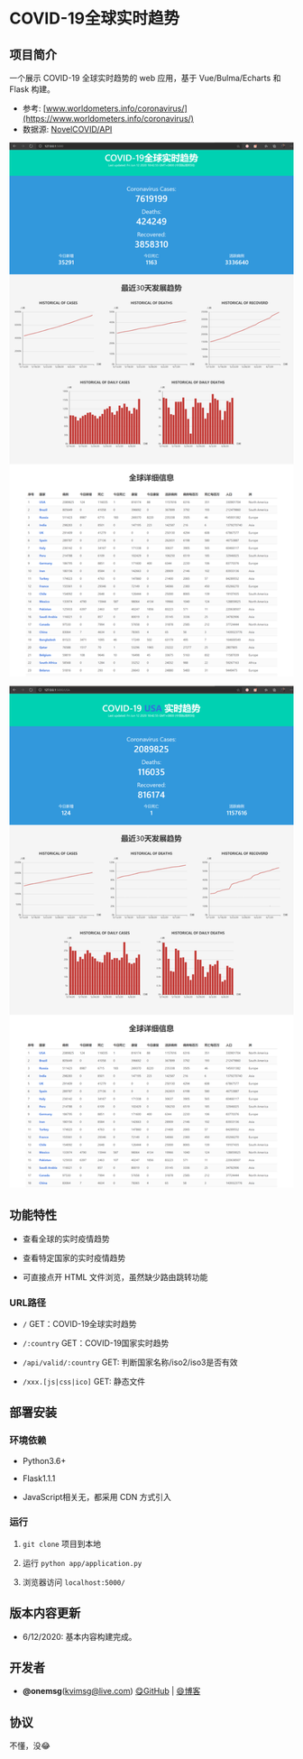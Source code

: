 # COVID-19全球实时趋势

## 项目简介

一个展示 COVID-19 全球实时趋势的 web 应用，基于 Vue/Bulma/Echarts 和 Flask 构建。

- 参考: [www.worldometers.info/coronavirus/](https://www.worldometers.info/coronavirus/)
- 数据源: [NovelCOVID/API](https://github.com/novelcovid/api)

![index](screenshot/index.png)

![usa](screenshot/usa.png)

## 功能特性

- 查看全球的实时疫情趋势

- 查看特定国家的实时疫情趋势

- 可直接点开 HTML 文件浏览，虽然缺少路由跳转功能

### URL路径

- `/` GET：COVID-19全球实时趋势

- `/:country` GET：COVID-19国家实时趋势

- `/api/valid/:country` GET: 判断国家名称/iso2/iso3是否有效

- `/xxx.[js|css|ico]` GET: 静态文件

## 部署安装

### 环境依赖

- Python3.6+

- Flask1.1.1

- JavaScript相关无，都采用 CDN 方式引入

### 运行

1. `git clone` 项目到本地

2. 运行 `python app/application.py`

3. 浏览器访问 `localhost:5000/`

## 版本内容更新

- 6/12/2020: 基本内容构建完成。

## 开发者

- **@onemsg**(kvimsg@live.com) [😋GitHub](https://github.com/onemsg) | [😄博客](https://blog.csdn.net/OnedayIlove)

## 协议

不懂，没😂
